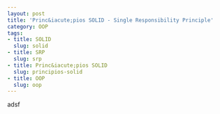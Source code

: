 ```yaml
--- 
layout: post
title: 'Princ&iacute;pios SOLID - Single Responsibility Principle'
category: OOP
tags: 
- title: SOLID
  slug: solid
- title: SRP
  slug: srp
- title: Princ&iacute;pios SOLID
  slug: principios-solid  
- title: OOP
  slug: oop
---
```


adsf